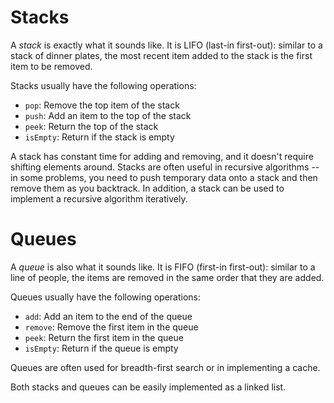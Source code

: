 # Stacks

A _stack_ is exactly what it sounds like. It is LIFO (last-in first-out): similar to a stack of dinner plates, the most recent item added to the stack is the first item to be removed.

Stacks usually have the following operations:
- `pop`: Remove the top item of the stack
- `push`: Add an item to the top of the stack
- `peek`: Return the top of the stack
- `isEmpty`: Return if the stack is empty

A stack has constant time for adding and removing, and it doesn't require shifting elements around.
Stacks are often useful in recursive algorithms -- in some problems, you need to push temporary data onto a stack and then remove them as you backtrack.
In addition, a stack can be used to implement a recursive algorithm iteratively.

# Queues
A _queue_ is also what it sounds like. It is FIFO (first-in first-out): similar to a line of people, the items are removed in the same order that they are added.

Queues usually have the following operations:
- `add`: Add an item to the end of the queue
- `remove`: Remove the first item in the queue
- `peek`: Return the first item in the queue
- `isEmpty`: Return if the queue is empty

Queues are often used for breadth-first search or in implementing a cache.


Both stacks and queues can be easily implemented as a linked list.